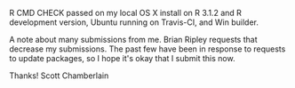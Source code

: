 R CMD CHECK passed on my local OS X install on R 3.1.2 and R development version, Ubuntu running on Travis-CI, and Win builder.

A note about many submissions from me. Brian Ripley requests that decrease my submissions. The past few have been in response to requests to update packages, so I hope it's okay that I submit this now. 

Thanks! Scott Chamberlain
